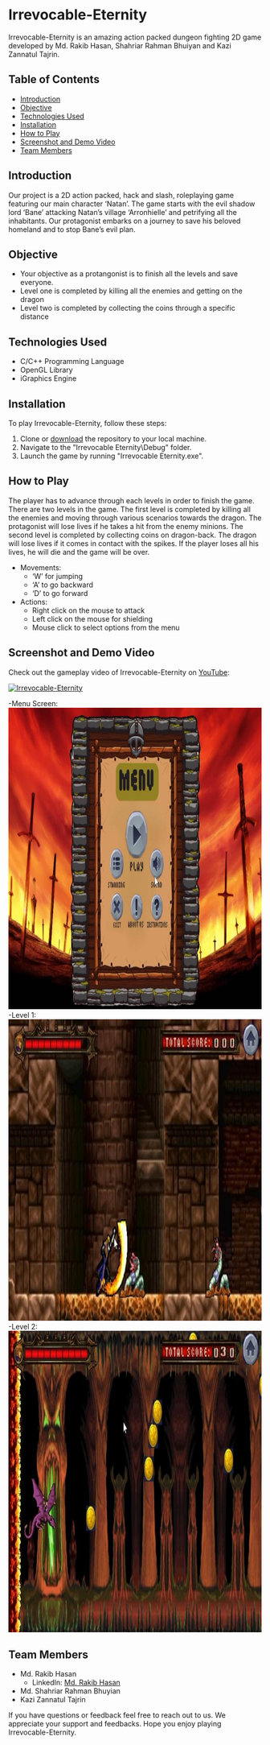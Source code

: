 # Irrevocable-Eternity
Irrevocable-Eternity is an amazing action packed dungeon fighting 2D game developed by Md. Rakib Hasan, Shahriar Rahman Bhuiyan and Kazi Zannatul Tajrin.

## Table of Contents

- [Introduction](#introduction)
- [Objective](#Objective)
- [Technologies Used](#technologies-used)
- [Installation](#installation)
- [How to Play](#how-to-play)
- [Screenshot and Demo Video](#screenshot-and-demo-video)
- [Team Members](#team-members)

## Introduction

Our project is a 2D action packed, hack and slash, roleplaying game featuring our main character ‘Natan’. The game starts with the evil shadow lord ‘Bane’ attacking Natan’s village ‘Arronhielle’ and petrifying all the inhabitants. Our protagonist embarks on a journey to save his beloved homeland and to stop Bane’s evil plan.

## Objective

- Your objective as a protangonist is to finish all the levels and save everyone.
- Level one is completed by killing all the enemies and getting on the dragon
- Level two is completed by collecting the coins through a specific distance


## Technologies Used

- C/C++ Programming Language
- OpenGL Library
- iGraphics Engine

## Installation

To play Irrevocable-Eternity, follow these steps:

1. Clone or [download](https://github.com/AfnanRakib/Irrevocable-Eternity/zip/refs/heads/main.zip) the repository to your local machine.
2. Navigate to the "Irrevocable Eternity\Debug" folder.
3. Launch the game by running "Irrevocable Eternity.exe".

## How to Play

The player has to advance through each levels in order to finish the game. There are two levels in the game. The first level is completed by killing all the enemies and moving through various scenarios towards the dragon. The protagonist will lose lives if he takes a hit from the enemy minions. The second level is completed by collecting coins on dragon-back. The dragon will lose lives if it comes in contact with the spikes. If the player loses all his lives, he will die and the game will be over.

- Movements:
  - ‘W’ for jumping
  - ‘A’ to go backward
  - ‘D’ to go forward
- Actions:
  - Right click on the mouse to attack
  - Left click on the mouse for shielding
  - Mouse click to select options from the menu

## Screenshot and Demo Video

Check out the gameplay video of Irrevocable-Eternity on [YouTube](https://www.youtube.com/watch?v=ASsGai9TVV0):

[![Irrevocable-Eternity](https://img.youtube.com/vi/ASsGai9TVV0/0.jpg)](https://www.youtube.com/watch?v=ASsGai9TVV0)

-Menu Screen:
<img src="https://github.com/AfnanRakib/Irrevocable-Eternity/blob/main/menu.png" width="985" height="599">
-Level 1:
<img src="https://github.com/AfnanRakib/Irrevocable-Eternity/blob/main/level1.png" width="985" height="599">
-Level 2:
<img src="https://github.com/AfnanRakib/Irrevocable-Eternity/blob/main/level2.png" width="985" height="599">

## Team Members

- Md. Rakib Hasan
  - LinkedIn: [Md. Rakib Hasan](https://www.linkedin.com/in/afnanhasanrakib)
- Md. Shahriar Rahman Bhuyian
- Kazi Zannatul Tajrin
  
If you have questions or feedback feel free to reach out to us. We appreciate your support and feedbacks. Hope you enjoy playing Irrevocable-Eternity.

